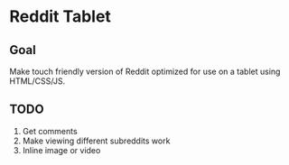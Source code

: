 Reddit Tablet
=============

Goal
----
Make touch friendly version of Reddit optimized for use on a tablet
using HTML/CSS/JS.

TODO
----
1. Get comments
2. Make viewing different subreddits work
3. Inline image or video

